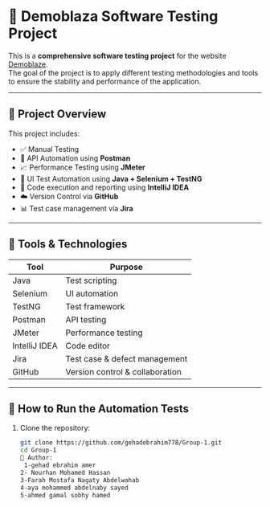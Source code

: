 # 🧪 Demoblaza Software Testing Project

This is a **comprehensive software testing project** for the website [Demoblaze](https://www.demoblaze.com/index.html).  
The goal of the project is to apply different testing methodologies and tools to ensure the stability and performance of the application.

---

## 📌 Project Overview

This project includes:

- ✅ Manual Testing
- 🔄 API Automation using **Postman**
- 📈 Performance Testing using **JMeter**
- 🤖 UI Test Automation using **Java + Selenium + TestNG**
- 🧰 Code execution and reporting using **IntelliJ IDEA**
- ☁️ Version Control via **GitHub**
- 📊 Test case management via **Jira**

---

## 🧰 Tools & Technologies

| Tool           | Purpose                          |
|----------------|----------------------------------|
| Java           | Test scripting                   |
| Selenium       | UI automation                    |
| TestNG         | Test framework                   |
| Postman        | API testing                      |
| JMeter         | Performance testing              |
| IntelliJ IDEA  | Code editor                      |
| Jira           | Test case & defect management    |
| GitHub         | Version control & collaboration  |

---

## 🚀 How to Run the Automation Tests

1. Clone the repository:
   ```bash
   git clone https://github.com/gehadebrahim778/Group-1.git
   cd Group-1
   👤 Author:
    1-gehad ebrahim amer
   2- Nourhan Mohamed Hassan
   3-Farah Mostafa Nagaty Abdelwahab
   4-aya mohammed abdelnaby sayed
   5-ahmed gamal sobhy hamed
